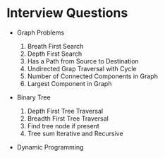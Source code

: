 # Interview Questions

- Graph Problems

  1. Breath First Search
  2. Depth First Search
  3. Has a Path from Source to Destination
  4. Undirected Grap Traversal with Cycle
  5. Number of Connected Components in Graph
  6. Largest Component in Graph

- Binary Tree

  1. Depth First Tree Traversal
  2. Breadth First Tree Traversal
  3. Find tree node if present
  4. Tree sum Iterative and Recursive

- Dynamic Programming
